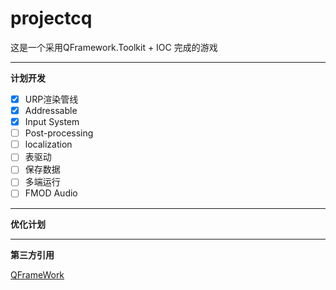 # **projectcq**

这是一个采用QFramework.Toolkit + IOC 完成的游戏
* * *
**计划开发**
- [X] URP渲染管线
- [x] Addressable
- [X] Input System
- [ ] Post-processing
- [ ] localization
- [ ] 表驱动
- [ ] 保存数据
- [ ] 多端运行
- [ ] FMOD Audio
* * *
**优化计划**

* * *
**第三方引用**

  [QFrameWork](https://github.com/liangxiegame/QFramework)
